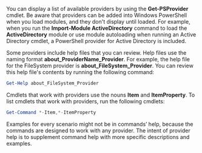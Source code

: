 You can display a list of available providers by using the **Get-PSProvider** cmdlet. Be aware that providers can be added into Windows PowerShell when you load modules, and they don't display until loaded. For example, when you run the **Import-Module ActiveDirectory** command to load the **ActiveDirectory** module or use module autoloading when running an Active Directory cmdlet, a PowerShell provider for Active Directory is included.

Some providers include help files that you can review. Help files use the naming format **about_ProviderName_Provider**. For example, the help file for the FileSystem provider is **about_FileSystem_Provider**. You can review this help file's contents by running the following command:

```powershell
Get-Help about_FileSystem_Provider
```

Cmdlets that work with providers use the nouns **Item** and **ItemProperty**. To list cmdlets that work with providers, run the following cmdlets:

```powershell
Get-Command *-Item,*-ItemProperty
```

Examples for every scenario might not be in commands’ help, because the commands are designed to work with any provider. The intent of provider help is to supplement command help with more specific descriptions and examples.

